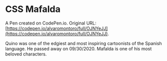 # CSS Mafalda

A Pen created on CodePen.io. Original URL: [https://codepen.io/alvaromontoro/full/OJNYeJJ](https://codepen.io/alvaromontoro/full/OJNYeJJ).

Quino was one of the edgiest and most inspiring cartoonists of the Spanish language. He passed away on 09/30/2020. Mafalda is one of his most beloved characters.

